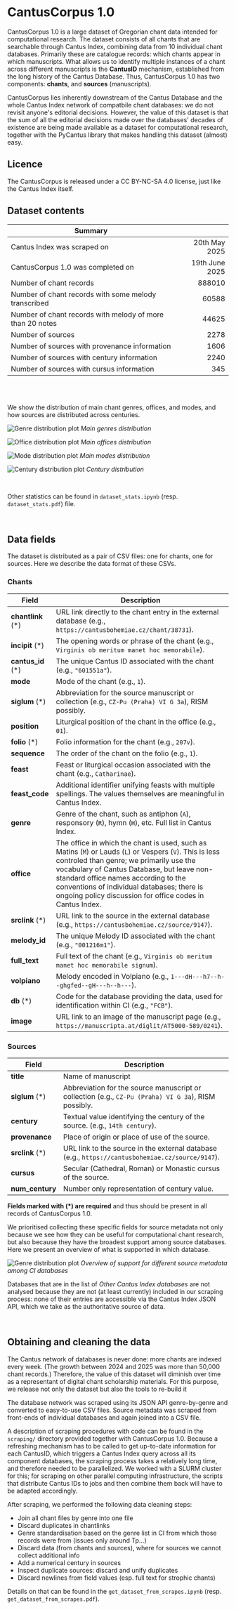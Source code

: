 CantusCorpus 1.0
========================

CantusCorpus 1.0 is a large dataset of Gregorian chant data intended for computational research.
The dataset consists of all chants that are searchable through Cantus Index, combining data from 10 individual
chant databases. Primarily these are catalogue records: which chants appear in which manuscripts.
What allows us to identify multiple instances of a chant across different manuscripts
is the **CantusID** mechanism, established from the long history of the Cantus Database.
Thus, CantusCorpus 1.0 has two components: **chants**, and **sources** (manuscripts).

CantusCorpus lies inherently downstream of the Cantus Database and the whole Cantus Index network
of compatbile chant databases: we do not revisit anyone's editorial decisions. However, the value
of this dataset is that the sum of all the editorial decisions made over the databases' decades of existence
are being made available as a dataset for computational research, together with the PyCantus library
that makes handling this dataset (almost) easy.

## Licence

The CantusCorpus is released under a CC BY-NC-SA 4.0 license, just like the Cantus Index itself.


## Dataset contents

Summary | |
----- | -----: |
Cantus Index was scraped on | 20th May 2025
CantusCorpus 1.0 was completed on | 19th June 2025
Number of chant records | 888010
Number of chant records with some melody transcribed | 60588
Number of chant records with melody of more than 20 notes | 44625
Number of sources | 2278
Number of sources with provenance information | 1606
Number of sources with century information | 2240
Number of sources with cursus information | 345

<br/><br/>

We show the distribution of main chant genres, offices, and modes, and how sources are distributed across centuries.

![Genre distribution plot](img/genre_distr.png "Main genres distribution")
*Main genres distribution*

![Office distribution plot](img/office_distr.png "Main offices distribution")
*Main offices distribution*

![Mode distribution plot](img/mode_distr.png "Main modes distribution")
*Main modes distribution*

![Century distribution plot](img/century_distr.png "Centuries distribution")
*Century distribution*

<br/>

Other statistics can be found in `dataset_stats.ipynb` (resp. `dataset_stats.pdf`) file.

<br/>

## Data fields

The dataset is distributed as a pair of CSV files: one for chants, one for sources.
Here we describe the data format of these CSVs.

### Chants

Field | Description
----- | ------
**chantlink** (*) | URL link directly to the chant entry in the external database (e.g., `https://cantusbohemiae.cz/chant/38731`).
**incipit** (*) | The opening words or phrase of the chant (e.g., `Virginis ob meritum manet hoc memorabile`).
**cantus_id** (*) | The unique Cantus ID associated with the chant (e.g., `"601551a"`).
**mode** | Mode of the chant (e.g., `1`).
**siglum** (*) | Abbreviation for the source manuscript or collection (e.g., `CZ-Pu (Praha) VI G 3a`), RISM possibly.
**position** | Liturgical position of the chant in the office (e.g., `01`).
**folio** (*) | Folio information for the chant (e.g., `207v`).
**sequence** | The order of the chant on the folio (e.g., `1`).
**feast** | Feast or liturgical occasion associated with the chant (e.g., `Catharinae`).
**feast_code** | Additional identifier unifying feasts with multiple spellings. The values themselves are meaningful in Cantus Index.
**genre** | Genre of the chant, such as antiphon (`A`), responsory (`R`), hymn (`H`), etc. Full list in Cantus Index.
**office** | The office in which the chant is used, such as Matins (`M`) or Lauds (`L`) or Vespers (`V`). This is less controled than genre; we primarily use the vocabulary of Cantus Database, but leave non-standard office names according to the conventions of individual databases; there is ongoing policy discussion for office codes in Cantus Index.
**srclink** (*) | URL link to the source in the external database (e.g., `https://cantusbohemiae.cz/source/9147`).
**melody_id** | The unique Melody ID associated with the chant (e.g., `"001216m1"`).
**full_text** | Full text of the chant (e.g., `Virginis ob meritum manet hoc memorabile signum`).
**volpiano** | Melody encoded in Volpiano (e.g., `1---dH---h7--h--ghgfed--gH---h--h---`).
**db** (*) | Code for the database providing the data, used for identification within CI (e.g., `"FCB"`).
**image** | URL link to an image of the manuscript page (e.g., `https://manuscripta.at/diglit/AT5000-589/0241`).

### Sources

Field | Description
----- | ------
**title** | Name of manuscript
**siglum** (*) | Abbreviation for the source manuscript or collection (e.g., `CZ-Pu (Praha) VI G 3a`), RISM possibly.
**century** | Textual value identifying the century of the source. (e.g., `14th century`).
**provenance** | Place of origin or place of use of the source.
**srclink** (*) | URL link to the source in the external database (e.g., `https://cantusbohemiae.cz/source/9147`).
**cursus** | Secular (Cathedral, Roman) or Monastic cursus of the source.
**num_century** | Number only representation of century value.

**Fields marked with (*) are required** and thus should be present in all records of CantusCorpus 1.0.

We prioritised collecting these specific fields for source metadata not only because we see how they can be useful for computational chant research, but also because they have the broadest support among source databases. Here we present an overview of what is supported in which database.

![Genre distribution plot](img/source_metadata_support.png "")
*Overview of support for different source metadata among CI databases*

Databases that are in the list of *Other Cantus Index databases* are not analysed because they are not (at least currently) included in our scraping process: none of their entries are accessible via the Cantus Index JSON API, which we take as the authoritative source of data.

<br/>


## Obtaining and cleaning the data

The Cantus network of databases is never done: more chants are indexed every week.
(The growth between 2024 and 2025 was more than 50,000 chant records.) Therefore, the value of this dataset
will diminish over time as a representant of digital chant scholarship materials. For this purpose, we release
not only the dataset but also the tools to re-build it

The database network was scraped using its JSON API genre-by-genre and converted to easy-to-use CSV files. Source metadata was scraped from front-ends of individual databases and again joined into a CSV file. 

A description of scraping procedures with code can be found in the `scraping/` directory provided together with CantusCorpus 1.0. Because a refreshing mechanism has to be called to get up-to-date information for each CantusID, which triggers a Cantus Index query across all its component databases, the scraping process takes a relatively long time, and therefore needed to be parallelized. We worked with a SLURM cluster for this; for scraping on other parallel computing infrastructure, the scripts that distribute Cantus IDs to jobs and then combine them back will have to be adapted accordingly.

After scraping, we performed the following data cleaning steps:
- Join all chant files by genre into one file
- Discard duplicates in chantlinks
- Genre standardisation based on the genre list in CI from which those records were from (issues only around Tp...)
- Discard data (from chants and sources), where for sources we cannot collect additional info
- Add a numerical century in sources
- Inspect duplicate sources: discard and unify duplicates
- Discard newlines from field values (esp. full text for strophic chants)

Details on that can be found in the `get_dataset_from_scrapes.ipynb` (resp. `get_dataset_from_scrapes.pdf`).

